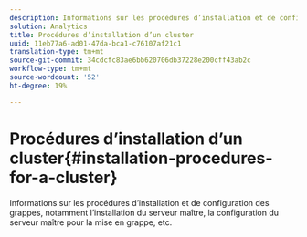 ```yaml
---
description: Informations sur les procédures d’installation et de configuration des grappes, notamment l’installation du serveur maître, la configuration du serveur maître pour la mise en grappe, etc.
solution: Analytics
title: Procédures d’installation d’un cluster
uuid: 11eb77a6-ad01-47da-bca1-c76107af21c1
translation-type: tm+mt
source-git-commit: 34cdcfc83ae6bb620706db37228e200cff43ab2c
workflow-type: tm+mt
source-wordcount: '52'
ht-degree: 19%

---
```



# Procédures d’installation d’un cluster{#installation-procedures-for-a-cluster}

Informations sur les procédures d’installation et de configuration des grappes, notamment l’installation du serveur maître, la configuration du serveur maître pour la mise en grappe, etc.

